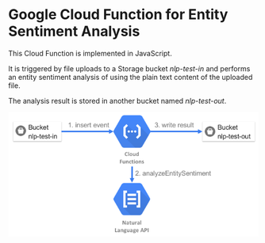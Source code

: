 # Google Cloud Function for Entity Sentiment Analysis

This Cloud Function is implemented in JavaScript.

It is triggered by file uploads to a Storage bucket *nlp-test-in* and performs an entity sentiment analysis of using the plain text content of the uploaded file.

The analysis result is stored in another bucket named *nlp-test-out*.

![Analyze Entity Sentiment](img/gcf_ml_aes.png)

